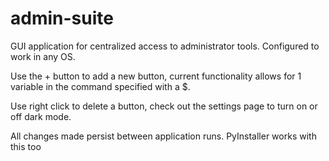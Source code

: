 # admin-suite
GUI application for centralized access to administrator tools. Configured to work in any OS.

Use the + button to add a new button, current functionality allows for 1 variable in the command specified with a $.

Use right click to delete a button, check out the settings page to turn on or off dark mode.

All changes made persist between application runs.
PyInstaller works with this too
